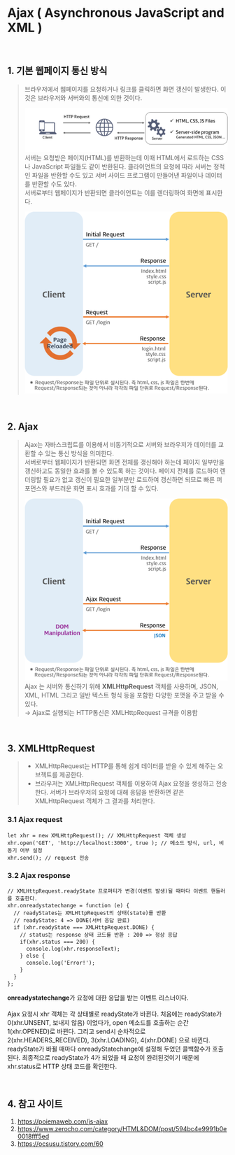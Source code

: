 # Ajax ( Asynchronous JavaScript and XML )

<br>

## 1. 기본 웹페이지 통신 방식 

> 브라우저에서 웹페이지를 요청하거나 링크를 클릭하면 화면 갱신이 발생한다. 이것은 브라우저와 서버와의 통신에 의한 것이다. 
> 
> ![](../img/ajax1.png)
> 서버는 요청받은 페이지(HTML)를 반환하는데 이때 HTML에서 로드하는 CSS나 JavaScript 파일들도 같이 반환된다. 클라이언트의 요청에 따라 서버는 정적인 파일을 반환할 수도 있고 서버 사이드 프로그램이 만들어낸 파일이나 데이터를 반환할 수도 있다. 
> <br> 서버로부터 웹페이지가 반환되면 클라이언트는 이를 렌더링하여 화면에 표시한다. 
> 
> ![](../img/ajax2.png)

<br>

## 2. Ajax

> Ajax는 자바스크립트를 이용해서 비동기적으로 서버와 브라우저가 데이터를 교환할 수 있는 통신 방식을 의미한다. 
> <br> 서버로부터 웹페이지가 반환되면 화면 전체를 갱신해야 하는데 페이지 일부만을 갱신하고도 동일한 효과를 볼 수 있도록 하는 것이다. 페이지 전체를 로드하여 렌더링할 필요가 없고 갱신이 필요한 일부분만 로드하여 갱신하면 되므로 빠른 퍼포먼스와 부드러운 화면 표시 효과를 기대 할 수 있다. 
> 
> ![](../img/ajax3.png)
> Ajax 는 서버와 통신하기 위해 <b>XMLHttpRequest</b> 객체를 사용하며, JSON, XML, HTML 그리고 일반 텍스트 형식 등을 포함한 다양한 포맷을 주고 받을 수 있다. 
> <br> → Ajax로 실행되는 HTTP통신은 XMLHttpRequest 규격을 이용함 

<br>

## 3. XMLHttpRequest 

> - XMLHttpRequest는 HTTP를 통해 쉽게 데이터를 받을 수 있게 해주는 오브젝트를 제공한다. 
> - 브라우저는 XMLHttpRequest 객체를 이용하여 Ajax 요청을 생성하고 전송한다. 서버가 브라우저의 요청에 대해 응답을 반환하면 같은 XMLHttpRequest 객체가 그 결과를 처리한다. 

### 3.1 Ajax request 

```
let xhr = new XMLHttpRequest(); // XMLHttpRequest 객체 생성 
xhr.open('GET', 'http://localhost:3000', true ); // 메소드 방식, url, 비동기 여부 설정 
xhr.send(); // request 전송 
```

### 3.2 Ajax response 

```
// XMLHttpRequest.readyState 프로퍼티가 변경(이벤트 발생)될 때마다 이벤트 핸들러를 호출한다.
xhr.onreadystatechange = function (e) {
  // readyStates는 XMLHttpRequest의 상태(state)를 반환
  // readyState: 4 => DONE(서버 응답 완료)
  if (xhr.readyState === XMLHttpRequest.DONE) {
    // status는 response 상태 코드를 반환 : 200 => 정상 응답
    if(xhr.status === 200) {
      console.log(xhr.responseText);
    } else {
      console.log('Error!');
    }
  }
};
```
<b>onreadystatechange</b>가 요청에 대한 응답을 받는 이벤트 리스너이다. <br><br>
 Ajax 요청시 xhr 객체는 각 상태별로 readyState가 바뀐다. 처음에는 readyState가 0(xhr.UNSENT, 보내지 않음) 이었다가, open 메소드를 호출하는 순간 1(xhr.OPENED)로 바뀐다. 그리고 send시 순차적으로 2(xhr.HEADERS_RECEIVED), 3(xhr.LOADING), 4(xhr.DONE) 으로 바뀐다. <br>
 readyState가 바뀔 때마다 onreadyStatechange에 설정해 두었던 콜백함수가 호출된다. 최종적으로 readyState가 4가 되었을 때 요청이 완려된것이기 때문에 xhr.status로 HTTP 상태 코드를 확인한다. 

 <br>

 ## 4. 참고 사이트 
1. https://poiemaweb.com/js-ajax
2. https://www.zerocho.com/category/HTML&DOM/post/594bc4e9991b0e0018fff5ed
3. https://ocsusu.tistory.com/60